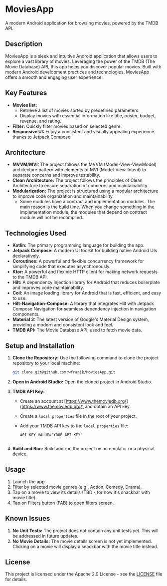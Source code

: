 # MoviesApp

A modern Android application for browsing movies, powered by the TMDB API.

## Description

MoviesApp is a sleek and intuitive Android application that allows users to explore a vast library
of movies. Leveraging the power of the TMDB (The Movie Database) API, this app helps you discover
popular movies. Built with modern Android development
practices and technologies, MoviesApp offers a smooth and engaging user experience.

## Key Features

* **Movies list:**
    * Retrieve a list of movies sorted by predefined parameters.
    * Display movies with essential information like title, poster, budget, revenue, and rating.
* **Filter:** Quickly filter movies based on selected genre.
* **Responsive UI:** Enjoy a consistent and visually appealing experience thanks to Jetpack Compose.

## Architecture

* **MVVM/MVI:** The project follows the MVVM (Model-View-ViewModel) architecture pattern with
  elements of MVI (Model-View-Intent) to separate concerns and improve testability.
* **Clean Architecture:** The project follows the principles of Clean Architecture to ensure
  separation of concerns and maintainability.
* **Modularization:** The project is structured using a modular architecture to improve code
  organization and maintainability.
    * Some modules have a contract and implementation modules. The main reason is the build time.
      When you change something in the implementation module, the modules that depend on contract
      module will not be recompiled.

## Technologies Used

* **Kotlin:** The primary programming language for building the app.
* **Jetpack Compose:** A modern UI toolkit for building native Android UIs declaratively.
* **Coroutines:** A powerful and flexible concurrency framework for simplifying code that executes
  asynchronously.
* **Ktor:** A powerful and flexible HTTP client for making network requests to the TMDB API.
* **Hilt:** A dependency injection library for Android that reduces boilerplate and improves code
  maintainability.
* **Coil:** An image loading library for Android that is fast, efficient, and easy to use.
* **Hilt-Navigation-Compose:** A library that integrates Hilt with Jetpack Compose Navigation for
  seamless dependency injection in navigation components.
* **Material 3:** The latest version of Google's Material Design system, providing a modern and
  consistent look and feel.
* **TMDB API:** The Movie Database API, used to fetch movie data.

## Setup and Installation

1. **Clone the Repository:** Use the following command to clone the project repository to your local
   machine:

   ```bash
   git clone git@github.com:wfranik/MoviesApp.git

2. **Open in Android Studio:** Open the cloned project in Android Studio.
3. **TMDB API Key:**
    * Create an account at [https://www.themoviedb.org/](https://www.themoviedb.org/) and obtain an
      API key.
    * Create a `local.properties` file in the root of your project.
    * Add your TMDB API key to the `local.properties` file:

      ```properties
      API_KEY_VALUE="YOUR_API_KEY" 


4. **Build and Run:** Build and run the project on an emulator or a physical device.

## Usage

1. Launch the app.
2. Filter by selected movie genres (e.g., Action, Comedy, Drama).
3. Tap on a movie to view its details (TBD - for now it's snackbar with movie title).
4. Tap on Filters button (FAB) to open filters screen.

## Known Issues

1. **No Unit Tests:** The project does not contain any unit tests yet. This will be addressed in
   future updates.
2. **No Movie Details:** The movie details screen is not yet implemented. Clicking on a movie will
   display a snackbar with the movie title instead.

## License

This project is licensed under the Apache 2.0 License - see the [LICENSE](LICENSE) file for details. 
        

